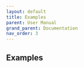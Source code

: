 ```yaml
---
layout: default
title: Examples
parent: User Manual
grand_parent: Documentation
nav_order: 3
---
```

## Examples
